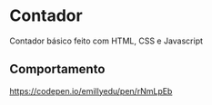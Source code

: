 # Contador

Contador básico feito com HTML, CSS e Javascript

## Comportamento

https://codepen.io/emillyedu/pen/rNmLpEb

